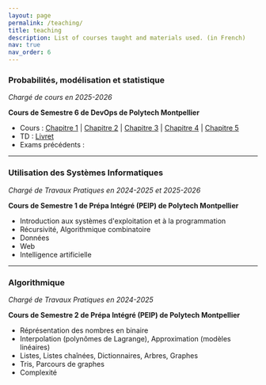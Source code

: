 ```yaml
---
layout: page
permalink: /teaching/
title: teaching
description: List of courses taught and materials used. (in French)
nav: true
nav_order: 6
---
```


### Probabilités, modélisation et statistique

*Chargé de cours en 2025-2026*

**Cours de Semestre 6 de DevOps de Polytech Montpellier**

- Cours : [Chapitre 1](/assets/pdf/courses/DO3-proba_stats/ch1-proba_intro_rappels.pdf) \| [Chapitre 2](/assets/pdf/courses/DO3-proba_stats/ch2-variables_aleatoires.pdf) \| [Chapitre 3](/assets/pdf/courses/DO3-proba_stats/ch3-vecteur_aleatoire.pdf) \| [Chapitre 4](/assets/pdf/courses/DO3-proba_stats/ch4-convergence_v_a.pdf) \| [Chapitre 5](/assets/pdf/courses/DO3-proba_stats/ch5-statistique_inferentielle.pdf)
- TD : [Livret](/assets/pdf/courses/DO3-proba_stats/TD-livret.pdf)
- Exams précédents : 

---

### Utilisation des Systèmes Informatiques

*Chargé de Travaux Pratiques en 2024-2025 et 2025-2026*

**Cours de Semestre 1 de Prépa Intégré (PEIP) de Polytech Montpellier**

- Introduction aux systèmes d'exploitation et à la programmation
- Récursivité, Algorithmique combinatoire
- Données
- Web
- Intelligence artificielle

---

### Algorithmique

*Chargé de Travaux Pratiques en 2024-2025*

**Cours de Semestre 2 de Prépa Intégré (PEIP) de Polytech Montpellier**

- Réprésentation des nombres en binaire
- Interpolation (polynômes de Lagrange), Approximation (modèles linéaires)
- Listes, Listes chaînées, Dictionnaires, Arbres, Graphes
- Tris, Parcours de graphes
- Complexité
